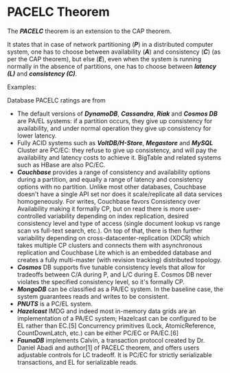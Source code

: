 # PACELC Theorem
The **_PACELC_** theorem is an extension to the CAP theorem.

It states that in case of network partitioning (**_P_**) in a distributed computer system, 
one has to choose between availability (**_A_**) and consistency (**_C_**) (as per the CAP theorem), but else (**_E_**), 
even when the system is running normally in the absence of partitions, one has to choose between **_latency (L)_** and **_consistency (C)_**.

Examples:

Database PACELC ratings are from
- The default versions of **_DynamoDB_**, **_Cassandra_**, **_Riak_** and **_Cosmos DB_** are PA/EL systems: if a partition occurs, 
they give up consistency for availability, and under normal operation they give up consistency for lower latency.
- Fully ACID systems such as **_VoltDB/H-Store_**, **_Megastore_** and **_MySQL_** Cluster are PC/EC: they refuse to give up consistency, and will 
pay the availability and latency costs to achieve it. BigTable and related systems such as HBase are also PC/EC.
- **_Couchbase_** provides a range of consistency and availability options during a partition, and equally a range of latency and consistency options with no partition. Unlike most other databases, Couchbase doesn't have a single API set nor does it scale/replicate all data services homogeneously. For writes, Couchbase favors Consistency over Availability making it formally CP, but on read there is more user-controlled variability depending on index replication, desired consistency level and type of access (single document lookup vs range scan vs full-text search, etc.). On top of that, there is then further variability depending on cross-datacenter-replication (XDCR) which takes multiple CP clusters and connects them with asynchronous replication and Couchbase Lite which is an embedded database and creates a fully multi-master (with revision tracking) distributed topology.
- **_Cosmos_** DB supports five tunable consistency levels that allow for tradeoffs between C/A during P, and L/C during E. Cosmos DB never violates the specified consistency level, so it's formally CP.
- **_MongoDB_** can be classified as a PA/EC system. In the baseline case, the system guarantees reads and writes to be consistent.
- **_PNUTS_** is a PC/EL system.
- **_Hazelcast_** IMDG and indeed most in-memory data grids are an implementation of a PA/EC system; Hazelcast can be configured to be EL rather than EC.[5] Concurrency primitives (Lock, AtomicReference, CountDownLatch, etc.) can be either PC/EC or PA/EC.[6]
- **_FaunaDB_** implements Calvin, a transaction protocol created by Dr. Daniel Abadi and author[1] of PACELC theorem, and offers users adjustable controls for LC tradeoff. It is PC/EC for strictly serializable transactions, and EL for serializable reads.
